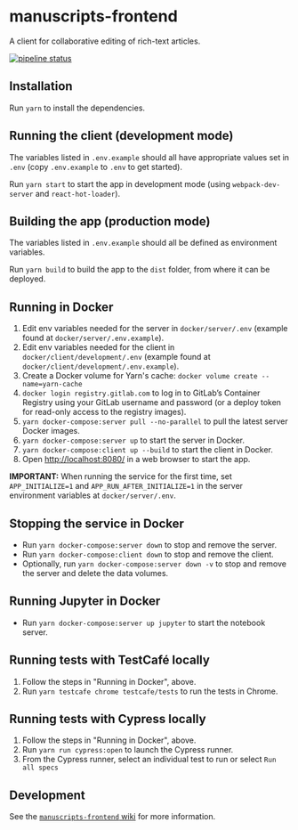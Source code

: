 # manuscripts-frontend 

A client for collaborative editing of rich-text articles.

[![pipeline status](https://gitlab.com/mpapp-private/manuscripts-frontend/badges/master/pipeline.svg)](https://gitlab.com/mpapp-private/manuscripts-frontend/commits/master)

## Installation

Run `yarn` to install the dependencies.

## Running the client (development mode)

The variables listed in `.env.example` should all have appropriate values set in `.env` (copy `.env.example` to `.env` to get started).

Run `yarn start` to start the app in development mode (using `webpack-dev-server` and `react-hot-loader`).

## Building the app (production mode)

The variables listed in `.env.example` should all be defined as environment variables.

Run `yarn build` to build the app to the `dist` folder, from where it can be deployed.

## Running in Docker

1. Edit env variables needed for the server in `docker/server/.env` (example found at `docker/server/.env.example`).
2. Edit env variables needed for the client in `docker/client/development/.env` (example found at `docker/client/development/.env.example`).
2. Create a Docker volume for Yarn's cache: `docker volume create --name=yarn-cache`
3. `docker login registry.gitlab.com` to log in to GitLab’s Container Registry using your GitLab username and password (or a deploy token for read-only access to the registry images).
4. `yarn docker-compose:server pull --no-parallel` to pull the latest server Docker images.
5. `yarn docker-compose:server up` to start the server in Docker.
6. `yarn docker-compose:client up --build` to start the client in Docker.
8. Open <http://localhost:8080/> in a web browser to start the app.

**IMPORTANT:** When running the service for the first time, set `APP_INITIALIZE=1` and `APP_RUN_AFTER_INITIALIZE=1` in the server environment variables at `docker/server/.env`.

## Stopping the service in Docker

- Run `yarn docker-compose:server down` to stop and remove the server.
- Run `yarn docker-compose:client down` to stop and remove the client.
- Optionally, run `yarn docker-compose:server down -v` to stop and remove the server and delete the data volumes.

## Running Jupyter in Docker

- Run `yarn docker-compose:server up jupyter` to start the notebook server.

## Running tests with TestCafé locally

1. Follow the steps in "Running in Docker", above.
2. Run `yarn testcafe chrome testcafe/tests` to run the tests in Chrome.

## Running tests with Cypress locally

1. Follow the steps in "Running in Docker", above.
2. Run `yarn run cypress:open` to launch the Cypress runner.
3. From the Cypress runner, select an individual test to run or select `Run all specs`

## Development

See the [`manuscripts-frontend` wiki](https://gitlab.com/mpapp-private/manuscripts-frontend/wikis/) for more information.
